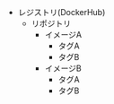 - レジストリ(DockerHub)
    - リポジトリ
        - イメージA
            - タグA
            - タグB
        - イメージB
            - タグA
            - タグB
